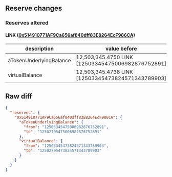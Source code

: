 ## Reserve changes

### Reserves altered

#### LINK ([0x514910771AF9Ca656af840dff83E8264EcF986CA](https://etherscan.io/address/0x514910771AF9Ca656af840dff83E8264EcF986CA))

| description | value before | value after |
| --- | --- | --- |
| aTokenUnderlyingBalance | 12,503,345.4750 LINK [12503345475006982876752891] | 12,502,795.4750 LINK [12502795475006982876752891] |
| virtualBalance | 12,503,345.4738 LINK [12503345473824571343789903] | 12,502,795.4738 LINK [12502795473824571343789903] |


## Raw diff

```json
{
  "reserves": {
    "0x514910771AF9Ca656af840dff83E8264EcF986CA": {
      "aTokenUnderlyingBalance": {
        "from": "12503345475006982876752891",
        "to": "12502795475006982876752891"
      },
      "virtualBalance": {
        "from": "12503345473824571343789903",
        "to": "12502795473824571343789903"
      }
    }
  }
}
```